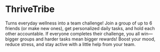 # ThriveTribe
Turns everyday wellness into a team challenge! Join a group of up to 6 friends (or make new ones), get personalized daily tasks, and hold each other accountable. If everyone completes their challenge, you all win—bigger groups and harder tasks mean bigger rewards! Boost your mood, reduce stress, and stay active with a little help from your team.
